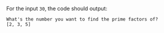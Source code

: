 For the input `30`, the code should output:
```
What's the number you want to find the prime factors of?
[2, 3, 5]
```
